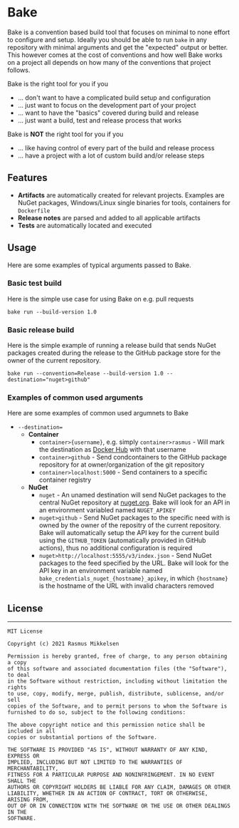 # Bake

Bake is a convention based build tool that focuses on minimal to none effort
to configure and setup. Ideally you should be able to run `bake` in any
repository with minimal arguments and get the "expected" output or better. This
however comes at the cost of conventions and how well Bake works on a project
all depends on how many of the conventions that project follows.

Bake is the right tool for you if you

- ... don't want to have a complicated build setup and configuration
- ... just want to focus on the development part of your project
- ... want to have the "basics" covered during build and release
- ... just want a build, test and release process that works

Bake is **NOT** the right tool for you if you

- ... like having control of every part of the build and release process
- ... have a project with a lot of custom build and/or release steps

## Features

- **Artifacts** are automatically created for relevant projects. Examples
  are NuGet packages, Windows/Linux single binaries for tools, containers
  for `Dockerfile`
- **Release notes** are parsed and added to all applicable artifacts
- **Tests** are automatically located and executed


## Usage

Here are some examples of typical arguments passed to Bake.

### Basic test build

Here is the simple use case for using Bake on e.g. pull requests

```
bake run --build-version 1.0
```

### Basic release build

Here is the simple example of running a release build that sends NuGet packages
created during the release to the GitHub package store for the owner of the
current repository.

```
bake run --convention=Release --build-version 1.0 --destination="nuget>github"
```

### Examples of common used arguments

Here are some examples of common used argumnets to Bake

* `--destination=`
  * **Container**
    * `container>{username}`, e.g. simply `container>rasmus` - Will mark the
      destination as [Docker Hub](https://hub.docker.com/) with that username
    * `container>github` - Send condcontainers to the GitHub package repository
      for at owner/organization of the git repository
    * `container>localhost:5000` - Send containers to a specific container
      registry
  * **NuGet**
    * `nuget` - An unamed destination will send NuGet packages to the central
      NuGet repository at [nuget.org](https://www.nuget.org/). Bake will look for
      an API in an environment variabled named `NUGET_APIKEY`
    * `nuget>github` - Send NuGet packages to the specific need with is owned
      by the owner of the repositry of the current repository. Bake will
      automatically setup the API key for the current build using the
      `GITHUB_TOKEN` (automatically provided in GitHub actions), thus no
      additional configuration is required
    * `nuget>http://localhost:5555/v3/index.json` - Send NuGet packages to the feed
      specified by the URL. Bake will look for the API key in an environment
      variable named `bake_credentials_nuget_{hostname}_apikey`, in which
      `{hostname}` is the hostname of the URL with invalid characters removed


## License

---

```
MIT License

Copyright (c) 2021 Rasmus Mikkelsen

Permission is hereby granted, free of charge, to any person obtaining a copy
of this software and associated documentation files (the "Software"), to deal
in the Software without restriction, including without limitation the rights
to use, copy, modify, merge, publish, distribute, sublicense, and/or sell
copies of the Software, and to permit persons to whom the Software is
furnished to do so, subject to the following conditions:

The above copyright notice and this permission notice shall be included in all
copies or substantial portions of the Software.

THE SOFTWARE IS PROVIDED "AS IS", WITHOUT WARRANTY OF ANY KIND, EXPRESS OR
IMPLIED, INCLUDING BUT NOT LIMITED TO THE WARRANTIES OF MERCHANTABILITY,
FITNESS FOR A PARTICULAR PURPOSE AND NONINFRINGEMENT. IN NO EVENT SHALL THE
AUTHORS OR COPYRIGHT HOLDERS BE LIABLE FOR ANY CLAIM, DAMAGES OR OTHER
LIABILITY, WHETHER IN AN ACTION OF CONTRACT, TORT OR OTHERWISE, ARISING FROM,
OUT OF OR IN CONNECTION WITH THE SOFTWARE OR THE USE OR OTHER DEALINGS IN THE
SOFTWARE.
```
